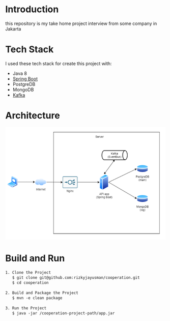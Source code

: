 # Introduction

this repository is my take home project interview from some company in Jakarta

# Tech Stack

I used these tech stack for create this project with:
* Java 8
* [Spring Boot](https://spring.io/projects/spring-boot)
* PostgreDB
* MongoDB
* [Kafka](https://kafka.apache.org/)

# Architecture

<div align='center'>

![Registration Flow - Synchronous Approach](docs/architecture.png)

</div>

# Build and Run


```
1. Clone the Project
   $ git clone git@github.com:rizkyjayusman/cooperation.git
   $ cd cooperation

2. Build and Package the Project
   $ mvn -e clean package

3. Run the Project
   $ java -jar /cooperation-project-path/app.jar
```
